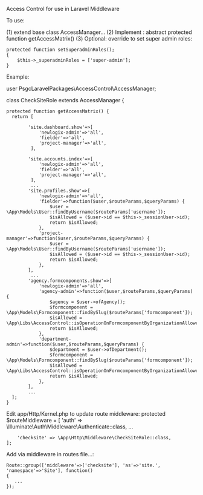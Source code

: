 Access Control for use in Laravel Middleware

To use:

(1) extend base class AccessManager...
(2) Implement :
    abstract protected function getAccessMatrix()
(3) Optional: override to set super admin roles:

    protected function setSuperadminRoles();
    {
        $this->_superadminRoles = ['super-admin'];
    }

Example:

user PsgcLaravelPackages\AccessControl\AccessManager;

class CheckSiteRole extends AccessManager
{

    protected function getAccessMatrix() {
      return [

            'site.dashboard.show'=>[
                'newlogix-admin'=>'all',
                'fielder'=>'all',
                'project-manager'=>'all',
             ],

            'site.accounts.index'=>[
                'newlogix-admin'=>'all',
                'fielder'=>'all',
                'project-manager'=>'all',
             ],
             ...
            'site.profiles.show'=>[
                'newlogix-admin'=>'all',
                'fielder'=>function($user,$routeParams,$queryParams) {
                    $user = \App\Models\User::findByUsername($routeParams['username']);
                    $isAllowed = ($user->id == $this->_sessionUser->id);
                    return $isAllowed;
                },
                'project-manager'=>function($user,$routeParams,$queryParams) {
                    $user = \App\Models\User::findByUsername($routeParams['username']);
                    $isAllowed = ($user->id == $this->_sessionUser->id);
                    return $isAllowed;
                },
            ],
             ...
            'agency.formcomponents.show'=>[
                'newlogix-admin'=>'all',
                'agency-admin'=>function($user,$routeParams,$queryParams) {
                    $agency = $user->ofAgency();
                    $formcomponent = \App\Models\Formcomponent::findBySlug($routeParams['formcomponent']);
                    $isAllowed = \App\Libs\AccessControl::isOperationOnFormcomponentByOrganizationAllowed($formcomponent,$agency,'read');
                    return $isAllowed;
                },
                'department-admin'=>function($user,$routeParams,$queryParams) {
                    $department = $user->ofDepartment();
                    $formcomponent = \App\Models\Formcomponent::findBySlug($routeParams['formcomponent']);
                    $isAllowed = \App\Libs\AccessControl::isOperationOnFormcomponentByOrganizationAllowed($formcomponent,$department,'read');
                    return $isAllowed;
                },
            ],
            ...
      ];
    }

Edit app/Http/Kernel.php to update route middleware:
    protected $routeMiddleware = [
        'auth' => \Illuminate\Auth\Middleware\Authenticate::class,
        ...

        'checksite' => \App\Http\Middleware\CheckSiteRole::class,
    ];


Add via middleware in routes file...: 

    Route::group(['middleware'=>['checksite'], 'as'=>'site.', 'namespace'=>'Site'], function()
    {
       ...
    });
